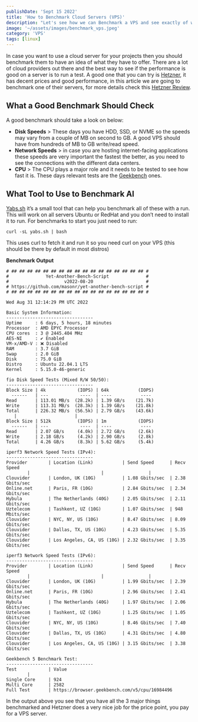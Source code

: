 ```yaml
---
publishDate: 'Sept 15 2022'
title: 'How to Benchmark Cloud Servers (VPS)'
description: "Let's see how we can Benchmark a VPS and see exactly of what is capable off"
image: '~/assets/images/benchmark_vps.jpeg'
category: 'VPS'
tags: [linux]
---
```


In case you want to use a cloud server for your projects then you should benchmark them to have an idea of what they have to offer. There are a lot of cloud providers out there and the best way to see if the performance is good on a server is to run a test. A good one that you can try is [Hetzner](https://go.bitdoze.com/hetzner), it has decent prices and good performance, in this article we are going to benchmark one of their servers, for more details check this [Hetzner Review](https://www.wpdoze.com/hetzner-cloud-review/).

## What a Good Benchmark Should Check

A good benchmark should take a look on below:

- **Disk Speeds** > These days you have HDD, SSD, or NVME so the speeds may vary from a couple of MB on second to GB. A good VPS should have from hundreds of MB to GB write/read speed.
- **Network Speeds** > in case you are hosting internet-facing applications these speeds are very important the fastest the better, as you need to see the connections with the different data centers.
- **CPU** > The CPU plays a major role and it needs to be tested to see how fast it is. These days relevant tests are the [Geekbench](https://www.geekbench.com/) ones.

## What Tool to Use to Benchmark Al

[Yabs.sh](https://github.com/masonr/yet-another-bench-script) it’s a small tool that can help you benchmark all of these with a run. This will work on all servers Ubuntu or RedHat and you don’t need to install it to run. For benchmarks to start you just need to run:

    curl -sL yabs.sh | bash

This uses curl to fetch it and run it so you need curl on your VPS (this should be there by default in most distros)

**Benchmark Output**

    # ## ## ## ## ## ## ## ## ## ## ## ## ## ## ## ## ## #
    #              Yet-Another-Bench-Script              #
    #                     v2022-08-20                    #
    # https://github.com/masonr/yet-another-bench-script #
    # ## ## ## ## ## ## ## ## ## ## ## ## ## ## ## ## ## #

    Wed Aug 31 12:14:29 PM UTC 2022

    Basic System Information:
    ---------------------------------
    Uptime     : 6 days, 5 hours, 18 minutes
    Processor  : AMD EPYC Processor
    CPU cores  : 3 @ 2445.404 MHz
    AES-NI     : ✔ Enabled
    VM-x/AMD-V : ❌ Disabled
    RAM        : 3.7 GiB
    Swap       : 2.0 GiB
    Disk       : 75.0 GiB
    Distro     : Ubuntu 22.04.1 LTS
    Kernel     : 5.15.0-46-generic

    fio Disk Speed Tests (Mixed R/W 50/50):
    ---------------------------------
    Block Size | 4k            (IOPS) | 64k           (IOPS)
      ------   | ---            ----  | ----           ----
    Read       | 113.01 MB/s  (28.2k) | 1.39 GB/s    (21.7k)
    Write      | 113.31 MB/s  (28.3k) | 1.39 GB/s    (21.8k)
    Total      | 226.32 MB/s  (56.5k) | 2.79 GB/s    (43.6k)
       |                      |
    Block Size | 512k          (IOPS) | 1m            (IOPS)
      ------   | ---            ----  | ----           ----
    Read       | 2.07 GB/s     (4.0k) | 2.72 GB/s     (2.6k)
    Write      | 2.18 GB/s     (4.2k) | 2.90 GB/s     (2.8k)
    Total      | 4.26 GB/s     (8.3k) | 5.62 GB/s     (5.4k)

    iperf3 Network Speed Tests (IPv4):
    ---------------------------------
    Provider        | Location (Link)           | Send Speed      | Recv Speed
            |                           |                 |
    Clouvider       | London, UK (10G)          | 1.08 Gbits/sec  | 2.38 Gbits/sec
    Online.net      | Paris, FR (10G)           | 2.84 Gbits/sec  | 2.34 Gbits/sec
    Hybula          | The Netherlands (40G)     | 2.05 Gbits/sec  | 2.11 Gbits/sec
    Uztelecom       | Tashkent, UZ (10G)        | 1.07 Gbits/sec  | 948 Mbits/sec
    Clouvider       | NYC, NY, US (10G)         | 8.47 Gbits/sec  | 8.09 Gbits/sec
    Clouvider       | Dallas, TX, US (10G)      | 4.23 Gbits/sec  | 5.35 Gbits/sec
    Clouvider       | Los Angeles, CA, US (10G) | 2.32 Gbits/sec  | 3.35 Gbits/sec

    iperf3 Network Speed Tests (IPv6):
    ---------------------------------
    Provider        | Location (Link)           | Send Speed      | Recv Speed
            |                           |                 |
    Clouvider       | London, UK (10G)          | 1.99 Gbits/sec  | 2.39 Gbits/sec
    Online.net      | Paris, FR (10G)           | 2.96 Gbits/sec  | 2.41 Gbits/sec
    Hybula          | The Netherlands (40G)     | 1.97 Gbits/sec  | 2.06 Gbits/sec
    Uztelecom       | Tashkent, UZ (10G)        | 1.25 Gbits/sec  | 1.05 Gbits/sec
    Clouvider       | NYC, NY, US (10G)         | 8.46 Gbits/sec  | 7.40 Gbits/sec
    Clouvider       | Dallas, TX, US (10G)      | 4.31 Gbits/sec  | 4.80 Gbits/sec
    Clouvider       | Los Angeles, CA, US (10G) | 3.15 Gbits/sec  | 3.38 Gbits/sec

    Geekbench 5 Benchmark Test:
    ---------------------------------
    Test            | Value
            |
    Single Core     | 924
    Multi Core      | 2582
    Full Test       | https://browser.geekbench.com/v5/cpu/16984496

In the output above you see that you have all the 3 major things benchmarked and Hetzner does a very nice job for the price point, you pay for a VPS server.
